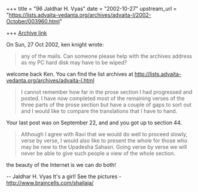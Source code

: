 +++
title = "96 Jaldhar H. Vyas"
date = "2002-10-27"
upstream_url = "https://lists.advaita-vedanta.org/archives/advaita-l/2002-October/003960.html"

+++
[Archive link](https://lists.advaita-vedanta.org/archives/advaita-l/2002-October/003960.html)

On Sun, 27 Oct 2002, ken knight wrote:

> any of the mails.
> Can someone please help with the archives address as
> my PC hard disk may have to be wiped?
>

welcome back Ken.  You can find the list archives at
http://lists.advaita-vedanta.org/archives/advaita-l.html

> I cannot remember how far in the prose section I had
> progressed and posted.  I have now completed most of
> the remaining verses of the three parts of the prose
> section but have a couple of gaps to sort out and I
> would like to compare the translations that I have to
> hand.
>
>

Your last post was on September 22, and and you got up to section 44.

> Although I agree with Ravi that we would do well to
> proceed slowly, verse by verse, I would also like to
> present the whole for those who may be new to the
> Upadesha Sahasri.
> Going verse by verse we will never be able to give
> such people a view of the whole section.
>

the beauty of the Internet is we can do both!

--
Jaldhar H. Vyas <jaldhar at braincells.com>
It's a girl! See the pictures - http://www.braincells.com/shailaja/

